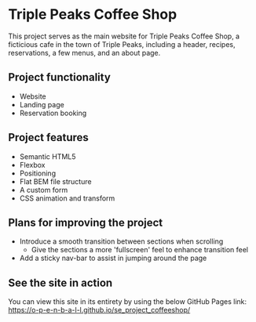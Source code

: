 # Triple Peaks Coffee Shop

This project serves as the main website for Triple Peaks Coffee Shop, a ficticious cafe in the town of Triple Peaks, including a header, recipes, reservations, a few menus, and an about page.

## Project functionality

- Website
- Landing page
- Reservation booking

## Project features

- Semantic HTML5
- Flexbox
- Positioning
- Flat BEM file structure
- A custom form
- CSS animation and transform

## Plans for improving the project

- Introduce a smooth transition between sections when scrolling
  - Give the sections a more 'fullscreen' feel to enhance transition feel
- Add a sticky nav-bar to assist in jumping around the page

## See the site in action

You can view this site in its entirety by using the below GitHub Pages link:
https://o-p-e-n-b-a-l-l.github.io/se_project_coffeeshop/
